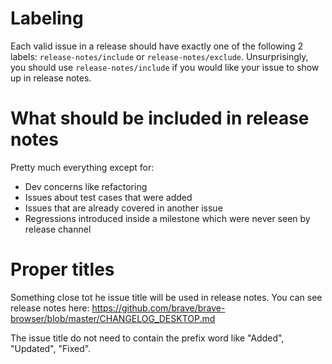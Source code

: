 # Labeling

Each valid issue in a release should have exactly one of the following 2 labels: `release-notes/include` or `release-notes/exclude`.  Unsurprisingly, you should use `release-notes/include` if you would like your issue to show up in release notes.

# What should be included in release notes

Pretty much everything except for:

- Dev concerns like refactoring
- Issues about test cases that were added
- Issues that are already covered in another issue
- Regressions introduced inside a milestone which were never seen by release channel

# Proper titles

Something close tot he issue title will be used in release notes. You can see release notes here:
https://github.com/brave/brave-browser/blob/master/CHANGELOG_DESKTOP.md

The issue title do not need to contain the prefix word like "Added", "Updated", "Fixed".